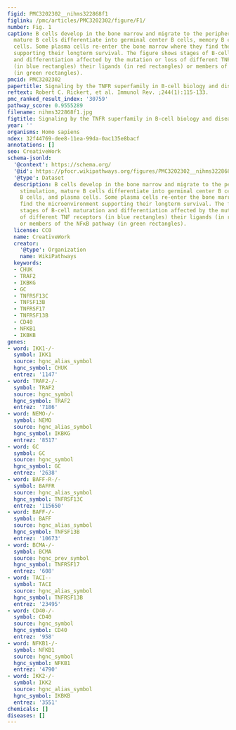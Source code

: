```yaml
---
figid: PMC3202302__nihms322868f1
figlink: /pmc/articles/PMC3202302/figure/F1/
number: Fig. 1
caption: B cells develop in the bone marrow and migrate to the periphery. After stimulation,
  mature B cells differentiate into germinal center B cells, memory B cells, and plasma
  cells. Some plasma cells re-enter the bone marrow where they find the microenvironment
  supporting their longterm survival. The figure shows stages of B-cell maturation
  and differentiation affected by the mutation or loss of different TNF receptors
  (in blue rectangles) their ligands (in red rectangles) or members of the NFκB pathway
  (in green rectangles).
pmcid: PMC3202302
papertitle: Signaling by the TNFR superfamily in B-cell biology and disease.
reftext: Robert C. Rickert, et al. Immunol Rev. ;244(1):115-133.
pmc_ranked_result_index: '30759'
pathway_score: 0.9555289
filename: nihms322868f1.jpg
figtitle: Signaling by the TNFR superfamily in B-cell biology and disease
year: ''
organisms: Homo sapiens
ndex: 32f44769-dee8-11ea-99da-0ac135e8bacf
annotations: []
seo: CreativeWork
schema-jsonld:
  '@context': https://schema.org/
  '@id': https://pfocr.wikipathways.org/figures/PMC3202302__nihms322868f1.html
  '@type': Dataset
  description: B cells develop in the bone marrow and migrate to the periphery. After
    stimulation, mature B cells differentiate into germinal center B cells, memory
    B cells, and plasma cells. Some plasma cells re-enter the bone marrow where they
    find the microenvironment supporting their longterm survival. The figure shows
    stages of B-cell maturation and differentiation affected by the mutation or loss
    of different TNF receptors (in blue rectangles) their ligands (in red rectangles)
    or members of the NFκB pathway (in green rectangles).
  license: CC0
  name: CreativeWork
  creator:
    '@type': Organization
    name: WikiPathways
  keywords:
  - CHUK
  - TRAF2
  - IKBKG
  - GC
  - TNFRSF13C
  - TNFSF13B
  - TNFRSF17
  - TNFRSF13B
  - CD40
  - NFKB1
  - IKBKB
genes:
- word: IKK1-/-
  symbol: IKK1
  source: hgnc_alias_symbol
  hgnc_symbol: CHUK
  entrez: '1147'
- word: TRAF2-/-
  symbol: TRAF2
  source: hgnc_symbol
  hgnc_symbol: TRAF2
  entrez: '7186'
- word: NEMO-/-
  symbol: NEMO
  source: hgnc_alias_symbol
  hgnc_symbol: IKBKG
  entrez: '8517'
- word: GC
  symbol: GC
  source: hgnc_symbol
  hgnc_symbol: GC
  entrez: '2638'
- word: BAFF-R-/-
  symbol: BAFFR
  source: hgnc_alias_symbol
  hgnc_symbol: TNFRSF13C
  entrez: '115650'
- word: BAFF-/-
  symbol: BAFF
  source: hgnc_alias_symbol
  hgnc_symbol: TNFSF13B
  entrez: '10673'
- word: BCMA-/-
  symbol: BCMA
  source: hgnc_prev_symbol
  hgnc_symbol: TNFRSF17
  entrez: '608'
- word: TACI--
  symbol: TACI
  source: hgnc_alias_symbol
  hgnc_symbol: TNFRSF13B
  entrez: '23495'
- word: CD40-/-
  symbol: CD40
  source: hgnc_symbol
  hgnc_symbol: CD40
  entrez: '958'
- word: NFKB1-/-
  symbol: NFKB1
  source: hgnc_symbol
  hgnc_symbol: NFKB1
  entrez: '4790'
- word: IKK2-/-
  symbol: IKK2
  source: hgnc_alias_symbol
  hgnc_symbol: IKBKB
  entrez: '3551'
chemicals: []
diseases: []
---
```

